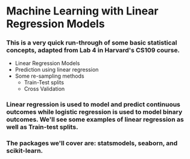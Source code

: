 # Machine Learning with Linear Regression Models
### This is a very quick run-through of some basic statistical concepts, adapted from Lab 4 in Harvard's CS109 course.

* Linear Regression Models
* Prediction using linear regression
* Some re-sampling methods
  * Train-Test splits
  * Cross Validation

### Linear regression is used to model and predict continuous outcomes while logistic regression is used to model binary outcomes. We'll see some examples of linear regression as well as Train-test splits.

### The packages we'll cover are: statsmodels, seaborn, and scikit-learn.
